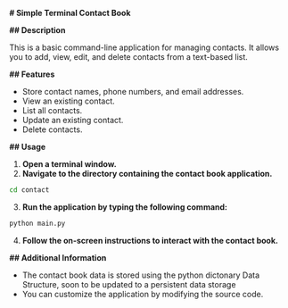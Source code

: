 
**# Simple Terminal Contact Book**

**## Description**

This is a basic command-line application for managing contacts. It allows you to add, view, edit, and delete contacts from a text-based list.

**## Features**

- Store contact names, phone numbers, and email addresses.
- View an existing contact.
- List all contacts.
- Update an existing contact.
- Delete contacts.

**## Usage**

1. **Open a terminal window.**
2. **Navigate to the directory containing the contact book application.**
```bash
cd contact
```

3. **Run the application by typing the following command:**
```bash
python main.py  
```

4. **Follow the on-screen instructions to interact with the contact book.**


**## Additional Information**

- The contact book data is stored using the python dictonary Data Structure, soon to be updated to a persistent data storage
- You can customize the application by modifying the source code.

